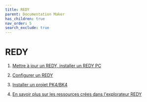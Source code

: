 ```yaml
---
title: REDY
parent: Documentation Maker
has_children: true
nav_order: 5
search_exclude: true
---
```


# REDY

1. [Mettre à jour un REDY, installer un REDY PC](install.md)

2. [Configurer un REDY](configure.md)

3. [Installer un projet PK4/BK4](installPK4.md)

4. [En savoir plus sur les ressources crées dans l'explorateur REDY](explore.md)
